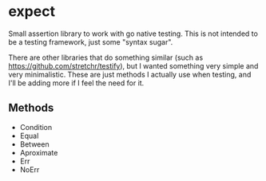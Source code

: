 # expect

Small assertion library to work with go native testing. This is not intended to be a testing framework, just some "syntax sugar".

There are other libraries that do something similar (such as https://github.com/stretchr/testify), but I wanted something very simple and very minimalistic. These are just methods I actually use when testing, and I'll be adding more if I feel the need for it.

## Methods

* Condition
* Equal
* Between
* Aproximate
* Err
* NoErr

